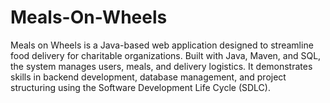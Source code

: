 # Meals-On-Wheels
Meals on Wheels is a Java-based web application designed to streamline food delivery for charitable organizations. Built with Java, Maven, and SQL, the system manages users, meals, and delivery logistics. It demonstrates skills in backend development, database management, and project structuring using the Software Development Life Cycle (SDLC).
